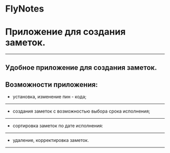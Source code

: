 # FlyNotes
Приложение для создания заметок.
=====================
---
Удобное приложение для создания заметок.
---
Возможности приложения:
---
- установка, изменение пин - кода;
---
- создания заметок с возможностью выбора срока исполнения;
---
- сортировка заметок по дате исполнения:
---
- удаление, корректировка заметок.
---

